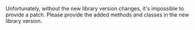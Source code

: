 Unfortunately, without the new library version changes, it's impossible to provide a patch. Please provide the added methods and classes in the new library version.